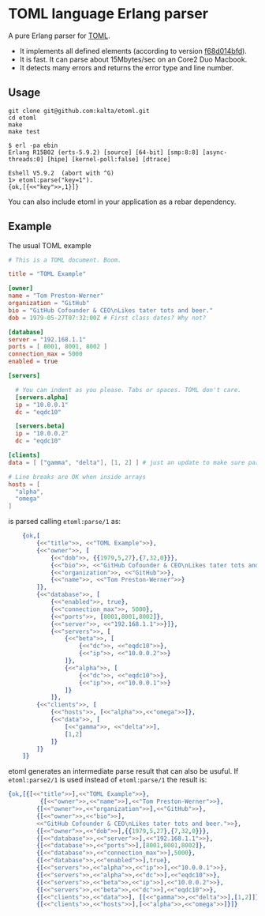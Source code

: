 
TOML language Erlang parser
===========================

A pure Erlang parser for [TOML](https://github.com/mojombo/toml).

* It implements all defined elements (according to version 
[f68d014bfd](https://github.com/mojombo/toml/commit/f68d014bfd4a84a64fb5f6a7c1a83a4162415d4b)). 
* It is fast. It can parse about 15Mbytes/sec on an Core2 Duo Macbook.
* It detects many errors and returns the error type and line number. 


Usage
-----

```
git clone git@github.com:kalta/etoml.git
cd etoml
make
make test

$ erl -pa ebin
Erlang R15B02 (erts-5.9.2) [source] [64-bit] [smp:8:8] [async-threads:0] [hipe] [kernel-poll:false] [dtrace]

Eshell V5.9.2  (abort with ^G)
1> etoml:parse("key=1").
{ok,[{<<"key">>,1}]}
```

You can also include etoml in your application as a rebar dependency.



Example
-------

The usual TOML example

```toml
# This is a TOML document. Boom.

title = "TOML Example"

[owner]
name = "Tom Preston-Werner"
organization = "GitHub"
bio = "GitHub Cofounder & CEO\nLikes tater tots and beer."
dob = 1979-05-27T07:32:00Z # First class dates? Why not?

[database]
server = "192.168.1.1"
ports = [ 8001, 8001, 8002 ]
connection_max = 5000
enabled = true

[servers]

  # You can indent as you please. Tabs or spaces. TOML don't care.
  [servers.alpha]
  ip = "10.0.0.1"
  dc = "eqdc10"

  [servers.beta]
  ip = "10.0.0.2"
  dc = "eqdc10"

[clients]
data = [ ["gamma", "delta"], [1, 2] ] # just an update to make sure parsers support it

# Line breaks are OK when inside arrays
hosts = [
  "alpha",
  "omega"
]
```

is parsed calling `etoml:parse/1` as:

```erlang
	{ok,[
		{<<"title">>, <<"TOML Example">>},
     	{<<"owner">>, [
     		{<<"dob">>, {{1979,5,27},{7,32,0}}},
       		{<<"bio">>, <<"GitHub Cofounder & CEO\nLikes tater tots and beer.">>},
       		{<<"organization">>, <<"GitHub">>},
       		{<<"name">>, <<"Tom Preston-Werner">>}
       	]},
     	{<<"database">>, [
     		{<<"enabled">>, true},
       		{<<"connection_max">>, 5000},
       		{<<"ports">>, [8001,8001,8002]},
       		{<<"server">>, <<"192.168.1.1">>}]},
     		{<<"servers">>, [
     			{<<"beta">>, [
     				{<<"dc">>, <<"eqdc10">>},
     				{<<"ip">>, <<"10.0.0.2">>}
     			]},
       			{<<"alpha">>, [
       				{<<"dc">>, <<"eqdc10">>},
       				{<<"ip">>, <<"10.0.0.1">>}
       			]}
       		]},
     	{<<"clients">>, [
      		{<<"hosts">>, [<<"alpha">>,<<"omega">>]},
       		{<<"data">>, [
       			[<<"gamma">>, <<"delta">>],
       			[1,2]
       		]}
       	]}
    ]}
```

etoml generates an intermediate parse result that can also be usuful. If `etoml:parse2/1`
is used instead of `etoml:parse/1` the result is:

```erlang
{ok,[{[<<"title">>],<<"TOML Example">>},
    	 {[<<"owner">>,<<"name">>],<<"Tom Preston-Werner">>},
     	{[<<"owner">>,<<"organization">>],<<"GitHub">>},
     	{[<<"owner">>,<<"bio">>],
      	<<"GitHub Cofounder & CEO\nLikes tater tots and beer.">>},
     	{[<<"owner">>,<<"dob">>],{{1979,5,27},{7,32,0}}},
     	{[<<"database">>,<<"server">>],<<"192.168.1.1">>},
     	{[<<"database">>,<<"ports">>],[8001,8001,8002]},
     	{[<<"database">>,<<"connection_max">>],5000},
     	{[<<"database">>,<<"enabled">>],true},
     	{[<<"servers">>,<<"alpha">>,<<"ip">>],<<"10.0.0.1">>},
     	{[<<"servers">>,<<"alpha">>,<<"dc">>],<<"eqdc10">>},
     	{[<<"servers">>,<<"beta">>,<<"ip">>],<<"10.0.0.2">>},
     	{[<<"servers">>,<<"beta">>,<<"dc">>],<<"eqdc10">>},
     	{[<<"clients">>,<<"data">>], [[<<"gamma">>,<<"delta">>],[1,2]]},
     	{[<<"clients">>,<<"hosts">>],[<<"alpha">>,<<"omega">>]}]}
```
